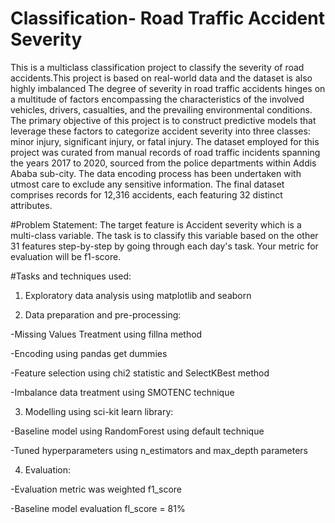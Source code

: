 
# Classification-  Road Traffic Accident Severity
This is a multiclass classification project to classify the severity of road accidents.This project is based on real-world data and the dataset is also highly imbalanced
The degree of severity in road traffic accidents hinges on a multitude of factors encompassing the characteristics of the involved vehicles, drivers, casualties, and the prevailing environmental conditions. The primary objective of this project is to construct predictive models that leverage these factors to categorize accident severity into three classes: minor injury, significant injury, or fatal injury. The dataset employed for this project was curated from manual records of road traffic incidents spanning the years 2017 to 2020, sourced from the police departments within Addis Ababa sub-city. The data encoding process has been undertaken with utmost care to exclude any sensitive information. The final dataset comprises records for 12,316 accidents, each featuring 32 distinct attributes.

#Problem Statement: 
The target feature is Accident severity which is a multi-class variable. The task is to classify this variable based on the other 31 features step-by-step by going through each day's task. Your metric for evaluation will be f1-score.

#Tasks and techniques used:
1. Exploratory data analysis using matplotlib and seaborn

2. Data preparation and pre-processing: 

-Missing Values Treatment using fillna method

-Encoding using pandas get dummies

-Feature selection using chi2 statistic and SelectKBest method

-Imbalance data treatment using SMOTENC technique

3. Modelling using sci-kit learn library:

-Baseline model using RandomForest using default technique

-Tuned hyperparameters using n_estimators and max_depth parameters

4. Evaluation:

-Evaluation metric was weighted f1_score

-Baseline model evaluation fl_score = 81%

     
